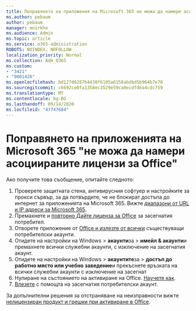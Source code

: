 ```yaml
---
title: Поправянето на приложения на Microsoft 365 не можа да намери асоциираното съобщение на Office лицензи
ms.author: pebaum
author: pebaum
manager: mnirkhe
ms.audience: Admin
ms.topic: article
ms.service: o365-administration
ROBOTS: NOINDEX, NOFOLLOW
localization_priority: Normal
ms.collection: Adm_O365
ms.custom:
- "3421"
- "9001426"
ms.openlocfilehash: bd127d6287b4438f6105a6158abdbd5b964b7e70
ms.sourcegitcommit: c6692ce0fa1358ec3529e59ca0ecdfdea4cdc759
ms.translationtype: MT
ms.contentlocale: bg-BG
ms.lasthandoff: 09/14/2020
ms.locfileid: "47747684"
---
```

# <a name="fixing-the-microsoft-365-apps-couldnt-find-office-licenses-associated-message"></a>Поправянето на приложенията на Microsoft 365 "не можа да намери асоциираните лицензи за Office"

Ако получите това съобщение, опитайте следното:

1. Проверете защитната стена, антивирусния софтуер и настройките за прокси сървър, за да потвърдите, че не блокират достъпа до интернет за приложенията на Microsoft 365. Вижте [диапазони от URL и IP адреси за Microsoft 365](https://docs.microsoft.com/office365/enterprise/urls-and-ip-address-ranges).
2. Премахнете и [повторно Дайте лиценза за Office](https://docs.microsoft.com/microsoft-365/admin/manage/assign-licenses-to-users) за засегнатия потребител. 
3. Отворете приложение от [Office и излезте от всички](https://support.office.com/article/5a20dc11-47e9-4b6f-945d-478cb6d92071) съществуващи потребителски акаунти.
4. Отидете на настройки на Windows > **акаунти**за  >  **имейл & акаунти**и премахнете всички служебни акаунти, с изключение на засегнатия акаунт.
5. Отидете на настройки на Windows > **акаунтите**за  >  **достъп до работно място или учебно заведение**и прекъснете връзката на всички служебни акаунти с изключение на засегнат
6. Нулиране на състоянието на активиране на Office. [Научете как](https://docs.microsoft.com/office365/troubleshoot/activation/reset-office-365-proplus-activation-state).
7. [Влезете](https://support.office.com/article/628ea040-f265-49de-b986-be09c3ebf8a9) с помощта на засегнатия потребителски акаунт.

За допълнителни решения за отстраняване на неизправности вижте [нелицензиран продукт и грешки при активиране в Office](https://support.office.com/Article/0d23d3c0-c19c-4b2f-9845-5344fedc4380).